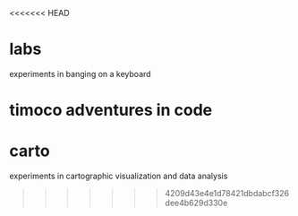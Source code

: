 <<<<<<< HEAD
# labs
experiments in banging on a keyboard

timoco adventures in code
=======
# carto
experiments in cartographic visualization and data analysis

>>>>>>> 4209d43e4e1d78421dbdabcf326dee4b629d330e
